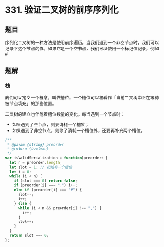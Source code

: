 # 331. 验证二叉树的前序序列化

## 题目

序列化二叉树的一种方法是使用前序遍历。当我们遇到一个非空节点时，我们可以记录下这个节点的值。如果它是一个空节点，我们可以使用一个标记值记录，例如 #

## 题解

### 栈

我们可以定义一个概念，叫做槽位。一个槽位可以被看作「当前二叉树中正在等待被节点填充」的那些位置。

二叉树的建立也伴随着槽位数量的变化。每当遇到一个节点时：

- 如果遇到了空节点，则要消耗一个槽位；
- 如果遇到了非空节点，则除了消耗一个槽位外，还要再补充两个槽位。

```js
/**
 * @param {string} preorder
 * @return {boolean}
 */
var isValidSerialization = function(preorder) {
  let n = preorder.length;
  let slot = 1; // 初始有一个槽位
  let i = 0;
  while (i < n) {
    if (slot === 0) return false;
    if (preorder[i] === ",") i++;
    else if (preorder[i] === "#") {
      slot--;
      i++;
    } else {
      while (i < n && preorder[i] !== ",") {
        i++;
      }
      slot++;
    }
  }
  return slot === 0;
};
```
